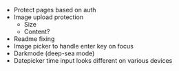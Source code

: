- Protect pages based on auth
- Image upload protection
  - Size
  - Content?
- Readme fixing
- Image picker to handle enter key on focus
- Darkmode (deep-sea mode)
- Datepicker time input looks different on various devices
